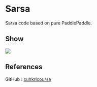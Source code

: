 # Sarsa
Sarsa code based on pure PaddlePaddle.

## Show
![](../material/Sarsa.gif)

## References
GitHub : [cuhkrlcourse](https://github.com/cuhkrlcourse)